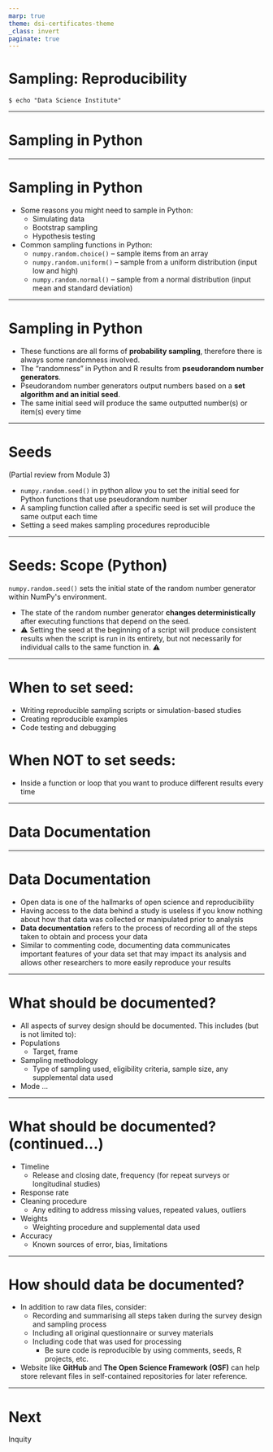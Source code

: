 ```yaml
---
marp: true
theme: dsi-certificates-theme
_class: invert
paginate: true
---
```


# Sampling: Reproducibility

```code
$ echo "Data Science Institute"
```
---

# Sampling in Python

---

# Sampling in Python

- Some reasons you might need to sample in Python:
  - Simulating data
  - Bootstrap sampling
  - Hypothesis testing
- Common sampling functions in Python:
  - `numpy.random.choice()` – sample items from an array
  - `numpy.random.uniform()` – sample from a uniform distribution (input low and high)
  - `numpy.random.normal()` – sample from a normal distribution (input mean and standard deviation)

---

# Sampling in Python

- These functions are all forms of **probability sampling**, therefore there is always some randomness involved.
- The “randomness” in Python and R results from **pseudorandom number generators**.
- Pseudorandom number generators output numbers based on a **set algorithm and an initial seed**.
- The same initial seed will produce the same outputted number(s) or item(s) every time

---

# Seeds

(Partial review from Module 3)

- `numpy.random.seed()` in python allow you to set the initial seed for Python functions that use pseudorandom number
- A sampling function called after a specific seed is set will produce the same output each time
- Setting a seed makes sampling procedures reproducible

---

# Seeds: Scope (Python)

`numpy.random.seed()` sets the initial state of the random number generator within NumPy's environment.

- The state of the random number generator **changes deterministically** after executing functions that depend on the seed.
- ⚠️ Setting the seed at the beginning of a script will produce consistent results when the script is run in its entirety, but not necessarily for individual calls to the same function in. ⚠️

<!--
NOTE: For the example on the left, the two calls to runif() will produce the same two outputs every time as long as set.seed(10) is run before the first call. This is an example of .Random.seed changing deterministically, and is a good representation of the behaviour of set.seed() if it is called at the beginning of an R Script or R Markdown file. 
-->

---

# When to set seed:

- Writing reproducible sampling scripts or simulation-based studies
- Creating reproducible examples
- Code testing and debugging

# When NOT to set seeds:
- Inside a function or loop that you want to produce different results every time

<!-- 
May want to refer to the assignment that was completed in the lab as an example of where to use set.seed() appropriately. It doesn’t make sense to place set.seed() anywhere within the function called in pbsapply() otherwise each loop will produce the same results. Setting a seed before pbsapply() (i.e. at the top of the file) will allow the whole simulation to be reproducible. 
-->

---

# Data Documentation

---

# Data Documentation

- Open data is one of the hallmarks of open science and reproducibility
- Having access to the data behind a study is useless if you know nothing about how that data was collected or manipulated prior to analysis
- **Data documentation** refers to the process of recording all of the steps taken to obtain and process your data
- Similar to commenting code, documenting data communicates important features of your data set that may impact its analysis and allows other researchers to more easily reproduce your results

---

# What should be documented?

- All aspects of survey design should be documented. This includes (but is not limited to):
- Populations
  - Target, frame
- Sampling methodology
  - Type of sampling used, eligibility criteria, sample size, any supplemental data used
- Mode
...

---

# What should be documented? (continued...)

- Timeline
  - Release and closing date, frequency (for repeat surveys or longitudinal studies)
- Response rate
- Cleaning procedure
  - Any editing to address missing values, repeated values, outliers
- Weights
  - Weighting procedure and supplemental data used
- Accuracy
  - Known sources of error, bias, limitations

---

# How should data be documented?

- In addition to raw data files, consider:
  - Recording and summarising all steps taken during the survey design and sampling process
  - Including all original questionnaire or survey materials
  - Including code that was used for processing
    - Be sure code is reproducible by using comments, seeds, R projects, etc.
- Website like **GitHub** and **The Open Science Framework (OSF)** can help store relevant files in self-contained repositories for later reference.

---

# Next
Inquity

